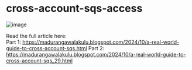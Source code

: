 # cross-account-sqs-access
![image](https://github.com/user-attachments/assets/6040c6bc-b5d8-4b08-8638-19adead33855)


Read the full article here:  
Part 1: https://madurangawalakulu.blogspot.com/2024/10/a-real-world-guide-to-cross-account-sqs.html
Part 2: https://madurangawalakulu.blogspot.com/2024/10/a-real-world-guide-to-cross-account-sqs_29.html

